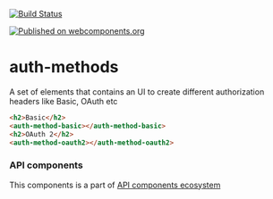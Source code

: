 [![Build Status](https://travis-ci.org/advanced-rest-client/api-url-data-model.svg?branch=stage)](https://travis-ci.org/advanced-rest-client/auth-methods)

[![Published on webcomponents.org](https://img.shields.io/badge/webcomponents.org-published-blue.svg)](https://www.webcomponents.org/element/advanced-rest-client/auth-methods)

# auth-methods

A set of elements that contains an UI to create different authorization headers like Basic, OAuth etc

<!---
```
<custom-element-demo>
  <template>
    <link rel="import" href="auth-method-basic.html">
    <link rel="import" href="auth-method-oauth2.html">
    <next-code-block></next-code-block>
  </template>
</custom-element-demo>
```
-->

```html
<h2>Basic</h2>
<auth-method-basic></auth-method-basic>
<h2>OAuth 2</h2>
<auth-method-oauth2></auth-method-oauth2>
```

### API components

This components is a part of [API components ecosystem](https://elements.advancedrestclient.com/)
